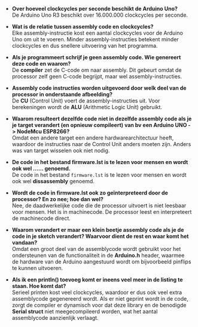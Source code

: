- **Over hoeveel clockcycles per seconde beschikt de Arduino Uno?**  
  De Arduino Uno R3 beschikt over 16.000.000 clockcycles per seconde.

- **Wat is de relatie tussen assembly code en clockcycles?**  
  Elke assembly-instructie kost een aantal clockcycles voor de Arduino Uno om uit te voeren. Minder assembly-instructies betekent minder clockcycles en dus snellere uitvoering van het programma.

- **Als je programmeert schrijf je geen assembly code. Wie genereert deze code en waarom?**  
  De **compiler** zet de C-code om naar assembly. Dit gebeurt omdat de processor zelf geen C-code begrijpt, maar wel assembly-instructies.

- **Assembly code instructies worden uitgevoerd door welk deel van de processor in onderstaande afbeelding?**  
  De **CU** (Control Unit) voert de assembly-instructies uit. Voor berekeningen wordt de **ALU** (Arithmetic Logic Unit) gebruikt.

- **Waarom resulteert dezelfde code niet in dezelfde assembly code als je je target verandert (en opnieuw compileert) van bv een Arduino UNO -> NodeMcu ESP8266?**  
  Omdat een andere target een andere hardwarearchitectuur heeft, waardoor de instructies naar de Control Unit anders moeten zijn. Anders was van target wisselen ook niet nodig.

- **De code in het bestand firmware.lst is te lezen voor mensen en wordt ook wel …… genoemd.**  
  De code in het bestand `firmware.lst` is te lezen voor mensen en wordt ook wel **dissassembly** genoemd.

- **Wordt de code in firmware.lst ook zo geïnterpreteerd door de processor? En zo nee; hoe dan wel?**  
  Nee, de daadwerkelijke code die de processor uitvoert is niet leesbaar voor mensen. Het is in machinecode. De processor leest en interpreteert de machinecode direct.

- **Waarom verandert er maar een klein beetje assembly code als je de code in je sketch verandert? Waarvoor dient de rest en waar komt het vandaan?**  
  Omdat een groot deel van de assemblycode wordt gebruikt voor het ondersteunen van de functionaliteit in de **Arduino.h** header, waarmee de hardware van de Arduino aangestuurd wordt om bijvoorbeeld pinflips te kunnen uitvoeren.

- **Als ik een println() toevoeg komt er ineens veel meer in de listing te staan. Hoe komt dat?**  
  Serieel printen kost veel clockcycles, waardoor er dus ook veel extra assemblycode gegenereerd wordt. Als er niet geprint wordt in de code, zorgt de compiler er dynamisch voor dat deze library en de benodigde **Serial struct** niet meegecompileerd worden, wat het aantal assemblycode aanzienlijk verlaagt.
